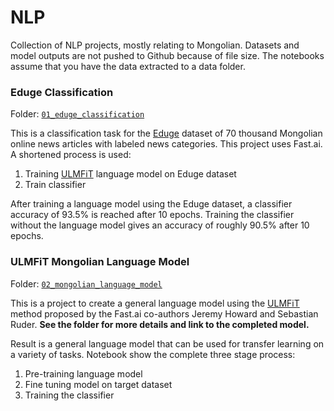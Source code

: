 # NLP
 
Collection of NLP projects, mostly relating to Mongolian. Datasets and model outputs are not pushed to Github because of file size. The notebooks assume that you have the data extracted to a data folder. 


### Eduge Classification
Folder: [`01_eduge_classification`](https://github.com/robertritz/NLP/tree/main/01_eduge_classification)

This is a classification task for the [Eduge](https://github.com/tugstugi/mongolian-nlp/blob/master/datasets/eduge.csv.gz) dataset of 70 thousand Mongolian online news articles with labeled news categories. This project uses Fast.ai. A shortened process is used:

1. Training [ULMFiT](https://arxiv.org/abs/1801.06146) language model on Eduge dataset
2. Train classifier

After training a language model using the Eduge dataset, a classifier accuracy of 93.5% is reached after 10 epochs. Training the classifier without the language model gives an accuracy of roughly 90.5% after 10 epochs.

### ULMFiT Mongolian Language Model
Folder: [`02_mongolian_language_model`](https://github.com/robertritz/NLP/tree/main/02_mongolian_language_model)

This is a project to create a general language model using the [ULMFiT](https://arxiv.org/abs/1801.06146) method proposed by the Fast.ai co-authors Jeremy Howard and Sebastian Ruder. **See the folder for more details and link to the completed model.**

Result is a general language model that can be used for transfer learning on a variety of tasks. Notebook show the complete three stage process:
1. Pre-training language model
2. Fine tuning model on target dataset
3. Training the classifier
